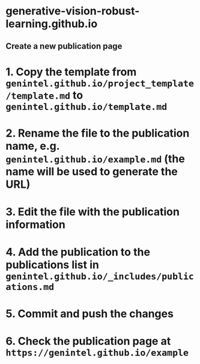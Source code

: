# generative-vision-robust-learning.github.io

## Create a new publication page
# 1. Copy the template from `genintel.github.io/project_template/template.md` to `genintel.github.io/template.md`
# 2. Rename the file to the publication name, e.g. `genintel.github.io/example.md` (the name will be used to generate the URL)
# 3. Edit the file with the publication information
# 4. Add the publication to the publications list in `genintel.github.io/_includes/publications.md`
# 5. Commit and push the changes
# 6. Check the publication page at `https://genintel.github.io/example`